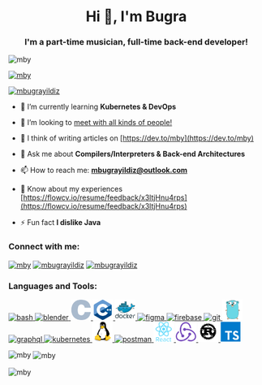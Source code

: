 <h1 align="center">Hi 👋, I'm Bugra</h1>
<h3 align="center">I'm a part-time musician, full-time back-end developer!</h3>

<p align="left"> <img src="https://komarev.com/ghpvc/?username=mby&label=Profile%20views&color=0e75b6&style=flat" alt="mby" /> </p>

<p align="left"> <a href="https://github.com/ryo-ma/github-profile-trophy"><img src="https://github-profile-trophy.vercel.app/?username=mby" alt="mby" /></a> </p>

<p align="left"> <a href="https://twitter.com/mbugrayildiz" target="blank"><img src="https://img.shields.io/twitter/follow/mbugrayildiz?logo=twitter&style=for-the-badge" alt="mbugrayildiz" /></a> </p>

- 🌱 I’m currently learning **Kubernetes & DevOps**

- 🤝 I’m looking to [meet with all kinds of people!](https://findmentor.network/)

- 📝 I think of writing articles on [https://dev.to/mby](https://dev.to/mby)

- 💬 Ask me about **Compilers/Interpreters & Back-end Architectures**

- 📫 How to reach me: **mbugrayildiz@outlook.com**

- 📄 Know about my experiences [https://flowcv.io/resume/feedback/x3ltjHnu4rps](https://flowcv.io/resume/feedback/x3ltjHnu4rps)

- ⚡ Fun fact **I dislike Java**

<h3 align="left">Connect with me:</h3>
<p align="left">
<a href="https://dev.to/mby" target="blank"><img align="center" src="https://cdn.jsdelivr.net/npm/simple-icons@3.0.1/icons/dev-dot-to.svg" alt="mby" height="30" width="40" /></a>
<a href="https://twitter.com/mbugrayildiz" target="blank"><img align="center" src="https://cdn.jsdelivr.net/npm/simple-icons@3.0.1/icons/twitter.svg" alt="mbugrayildiz" height="30" width="40" /></a>
<a href="https://linkedin.com/in/mbugrayildiz" target="blank"><img align="center" src="https://cdn.jsdelivr.net/npm/simple-icons@3.0.1/icons/linkedin.svg" alt="mbugrayildiz" height="30" width="40" /></a>
</p>

<h3 align="left">Languages and Tools:</h3>
<p align="left"> <a href="https://www.gnu.org/software/bash/" target="_blank"> <img src="https://www.vectorlogo.zone/logos/gnu_bash/gnu_bash-icon.svg" alt="bash" width="40" height="40"/> </a> <a href="https://www.blender.org/" target="_blank"> <img src="https://download.blender.org/branding/community/blender_community_badge_white.svg" alt="blender" width="40" height="40"/> </a> <a href="https://www.cprogramming.com/" target="_blank"> <img src="https://raw.githubusercontent.com/devicons/devicon/master/icons/c/c-original.svg" alt="c" width="40" height="40"/> </a> <a href="https://www.w3schools.com/cpp/" target="_blank"> <img src="https://raw.githubusercontent.com/devicons/devicon/master/icons/cplusplus/cplusplus-original.svg" alt="cplusplus" width="40" height="40"/> </a> <a href="https://www.docker.com/" target="_blank"> <img src="https://raw.githubusercontent.com/devicons/devicon/master/icons/docker/docker-original-wordmark.svg" alt="docker" width="40" height="40"/> </a> <a href="https://www.figma.com/" target="_blank"> <img src="https://www.vectorlogo.zone/logos/figma/figma-icon.svg" alt="figma" width="40" height="40"/> </a> <a href="https://firebase.google.com/" target="_blank"> <img src="https://www.vectorlogo.zone/logos/firebase/firebase-icon.svg" alt="firebase" width="40" height="40"/> </a> <a href="https://git-scm.com/" target="_blank"> <img src="https://www.vectorlogo.zone/logos/git-scm/git-scm-icon.svg" alt="git" width="40" height="40"/> </a> <a href="https://golang.org" target="_blank"> <img src="https://raw.githubusercontent.com/devicons/devicon/master/icons/go/go-original.svg" alt="go" width="40" height="40"/> </a> <a href="https://graphql.org" target="_blank"> <img src="https://www.vectorlogo.zone/logos/graphql/graphql-icon.svg" alt="graphql" width="40" height="40"/> </a> <a href="https://kubernetes.io" target="_blank"> <img src="https://www.vectorlogo.zone/logos/kubernetes/kubernetes-icon.svg" alt="kubernetes" width="40" height="40"/> </a> <a href="https://www.linux.org/" target="_blank"> <img src="https://raw.githubusercontent.com/devicons/devicon/master/icons/linux/linux-original.svg" alt="linux" width="40" height="40"/> </a> <a href="https://postman.com" target="_blank"> <img src="https://www.vectorlogo.zone/logos/getpostman/getpostman-icon.svg" alt="postman" width="40" height="40"/> </a> <a href="https://reactjs.org/" target="_blank"> <img src="https://raw.githubusercontent.com/devicons/devicon/master/icons/react/react-original-wordmark.svg" alt="react" width="40" height="40"/> </a> <a href="https://redux.js.org" target="_blank"> <img src="https://raw.githubusercontent.com/devicons/devicon/master/icons/redux/redux-original.svg" alt="redux" width="40" height="40"/> </a> <a href="https://www.rust-lang.org" target="_blank"> <img src="https://raw.githubusercontent.com/devicons/devicon/master/icons/rust/rust-plain.svg" alt="rust" width="40" height="40"/> </a> <a href="https://www.typescriptlang.org/" target="_blank"> <img src="https://raw.githubusercontent.com/devicons/devicon/master/icons/typescript/typescript-original.svg" alt="typescript" width="40" height="40"/> </a> </p>

<p><img align="left" src="https://github-readme-stats.vercel.app/api/top-langs?username=mby&show_icons=true&locale=en&layout=compact" alt="mby" /></p>

<p>&nbsp;<img align="center" src="https://github-readme-stats.vercel.app/api?username=mby&show_icons=true&locale=en" alt="mby" /></p>

<p><img align="center" src="https://github-readme-streak-stats.herokuapp.com/?user=mby&" alt="mby" /></p>

